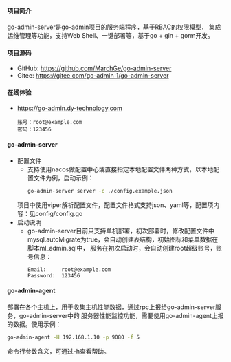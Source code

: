 #### 项目简介
go-admin-server是go-admin项目的服务端程序，基于RBAC的权限模型，
集成运维管理等功能，支持Web Shell、一键部署等，基于go + gin + gorm开发。

#### 项目源码
- GitHub: https://github.com/MarchGe/go-admin-server
- Gitee: https://gitee.com/go-admin_1/go-admin-server

#### 在线体验
- https://go-admin.dy-technology.com
  ```text
  账号：root@example.com
  密码：123456
  ```

#### go-admin-server
- 配置文件
  - 支持使用nacos做配置中心或直接指定本地配置文件两种方式，以本地配置文件为例，启动示例：
    ```bash 
    go-admin-server server -c ./config.example.json
    ```
  项目中使用viper解析配置文件，配置文件格式支持json、yaml等，配置项内容：见config/config.go
- 启动说明
  - go-admin-server目前只支持单机部署，初次部署时，修改配置文件中mysql.autoMigrate为true，会自动创建表结构，初始图标和菜单数据在脚本ml_admin.sql中，
    服务在初次启动时，会自动创建root超级账号，账号信息：
      ```
      Email:     root@example.com
      Password:  123456
    ```
#### go-admin-agent
部署在各个主机上，用于收集主机性能数据，通过rpc上报给go-admin-server服务，go-admin-server中的
服务器性能监控功能，需要使用go-admin-agent上报的数据。使用示例：
```bash
go-admin-agent -H 192.168.1.10 -p 9080 -f 5
```
命令行参数含义，可通过-h查看帮助。